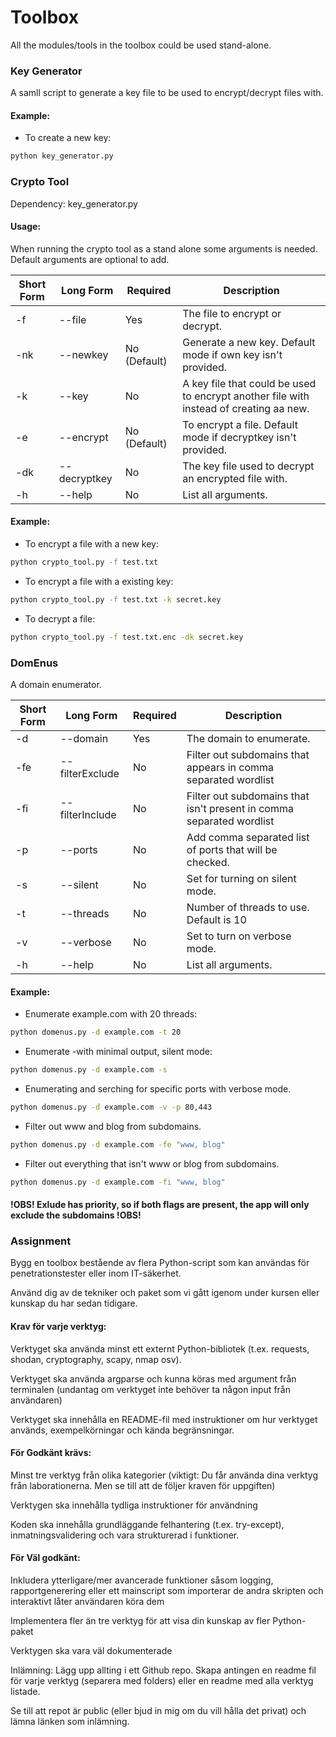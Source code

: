 # Toolbox

All the modules/tools in the toolbox could be used stand-alone.

### Key Generator
A samll script to generate a key file to be used to encrypt/decrypt files with.

#### Example:
- To create a new key:
```bash
python key_generator.py
```

### Crypto Tool
Dependency: key_generator.py

#### Usage:
When running the crypto tool as a stand alone some arguments is needed.
Default arguments are optional to add.

|Short Form|Long Form|Required|Description|
|---|---|---|---|
|-f|--file| Yes|The file to encrypt or decrypt.|
|-nk|--newkey|No (Default)|Generate a new key. Default mode if own key isn't provided.|
|-k|--key|No|A key file that could be used to encrypt another file with instead of creating aa new.|
|-e|--encrypt|No (Default)|To encrypt a file. Default mode if decryptkey isn't provided.|
|-dk|--decryptkey|No|The key file used to decrypt an encrypted file with.|
|-h|--help|No| List all arguments.|

#### Example:
- To encrypt a file with a new key:
```bash
python crypto_tool.py -f test.txt
```
- To encrypt a file with a existing key:
```bash
python crypto_tool.py -f test.txt -k secret.key
```
- To decrypt a file:
```bash
python crypto_tool.py -f test.txt.enc -dk secret.key
```

### DomEnus
A domain enumerator.

|Short Form|Long Form|Required|Description|
|---|---|---|---|
|-d|--domain|Yes|The domain to enumerate.|
|-fe|--filterExclude|No|Filter out subdomains that appears in comma separated wordlist|
|-fi|--filterInclude|No|Filter out subdomains that isn't present in comma separated wordlist|
|-p|--ports|No|Add comma separated list of ports that will be checked.|
|-s|--silent|No|Set for turning on silent mode.|
|-t|--threads|No|Number of threads to use. Default is 10|
|-v|--verbose|No|Set to turn on verbose mode.|
|-h|--help|No|List all arguments.|

#### Example:
- Enumerate example.com with 20 threads:
```bash
python domenus.py -d example.com -t 20
```
- Enumerate -with minimal output, silent mode:
```bash
python domenus.py -d example.com -s
```
- Enumerating and serching for specific ports with verbose mode.
```bash
python domenus.py -d example.com -v -p 80,443
```
- Filter out www and blog from subdomains.
```bash
python domenus.py -d example.com -fe "www, blog"
```
- Filter out everything that isn't www or blog from subdomains.
```bash
python domenus.py -d example.com -fi "www, blog"
```
#### !OBS! Exlude has priority, so if both flags are present, the app will only exclude the subdomains !OBS!

### Assignment
Bygg en toolbox bestående av flera Python-script som kan användas för penetrationstester eller inom IT-säkerhet.

Använd dig av de tekniker och paket som vi gått igenom under kursen eller kunskap du har sedan tidigare.


#### Krav för varje verktyg:
Verktyget ska använda minst ett externt Python-bibliotek (t.ex. requests, shodan, cryptography, scapy, nmap osv).

Verktyget ska använda argparse och kunna köras med argument från terminalen (undantag om verktyget inte behöver ta någon input från användaren)

Verktyget ska innehålla en README-fil med instruktioner om hur verktyget används, exempelkörningar och kända begränsningar.

#### För Godkänt krävs:
Minst tre verktyg från olika kategorier (viktigt: Du får använda dina verktyg från laborationerna. Men se till att de följer kraven för uppgiften)

Verktygen ska innehålla tydliga instruktioner för användning

Koden ska innehålla grundläggande felhantering (t.ex. try-except), inmatningsvalidering och vara strukturerad i funktioner.


#### För Väl godkänt:
Inkludera ytterligare/mer avancerade funktioner såsom logging, rapportgenerering eller ett mainscript som importerar de andra skripten och interaktivt låter användaren köra dem

Implementera fler än tre verktyg för att visa din kunskap av fler Python-paket

Verktygen ska vara väl dokumenterade


Inlämning:
Lägg upp allting i ett Github repo. Skapa antingen en readme fil för varje verktyg (separera med folders) eller en readme med alla verktyg listade.

Se till att repot är public (eller bjud in mig om du vill hålla det privat) och lämna länken som inlämning.
